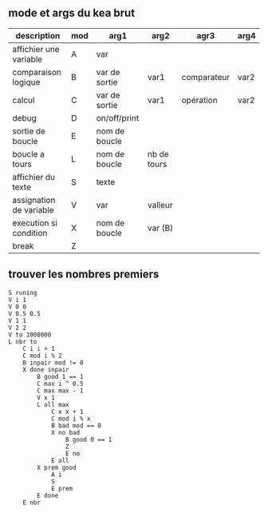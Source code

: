 ## mode et args du kea brut

| description             | mod | arg1          | arg2        | agr3        | arg4 |
|-------------------------|-----|---------------|-------------|-------------|------|
| affichier une variable  | A   | var           |             |             |      |
| comparaison logique     | B   | var de sortie | var1        | comparateur | var2 |
| calcul                  | C   | var de sortie | var1        | opération   | var2 |
| debug                   | D   | on/off/print  |             |             |      |
| sortie de boucle        | E   | nom de boucle |             |             |      |
| boucle a tours          | L   | nom de boucle | nb de tours |             |      |
| affichier du texte      | S   | texte         |             |             |      |
| assignation de variable | V   | var           | valleur     |             |      |
| execution si condition  | X   | nom de boucle | var (B)     |             |      |
| break                   | Z   |               |             |             |      |

## trouver les nombres premiers
```
S runing
V i 1
V 0 0
V 0.5 0.5
V 1 1
V 2 2
V to 1000000
L nbr to
    C i i + 1
    C mod i % 2
    B inpair mod != 0
    X done inpair
        B good 1 == 1
        C max i ^ 0.5
        C max max - 1
        V x 1
        L all max
            C x x + 1
            C mod i % x
            B bad mod == 0
            X no bad
                B good 0 == 1
                Z
                E no
            E all
        X prem good
            A i
            S
            E prem
        E done
    E nbr
```
